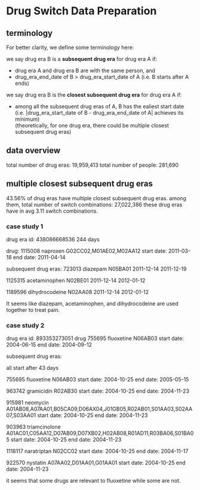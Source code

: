 # Drug Switch Data Preparation

## terminology

For better clarity, we define some terminology here:

we say drug era B is a **subsequent drug era** for drug era A if:
- drug era A and drug era B are with the same person, and
- drug_era_end_date of B > drug_era_start_date of A (i.e. B starts after A ends)

we say drug era B is the **closest subsequent drug era** for drug era A if:
- among all the subsequent drug eras of A, B has the ealiest start date (i.e. |drug_era_start_date of B - drug_era_end_date of A| achieves its minimum) \
(theoretically, for one drug era, there could be multiple closest subsequent drug eras)


## data overview

total number of drug eras: 19,959,413
total number of people: 281,690

## multiple closest subsequent drug eras

43.56% of drug eras have multiple closest subsequent drug eras.
among them, total number of switch combinations: 27,022,386
these drug eras have in avg 3.11 switch combinations.


### case study 1 


drug era id: 438086668536
244 days

drug: 1115008 naproxen G02CC02,M01AE02,M02AA12
start date: 2011-03-18
end date: 2011-04-14

subsequent drug eras:
723013	diazepam	N05BA01
2011-12-14	2011-12-19

1125315	acetaminophen	N02BE01
2011-12-14	2012-01-12

1189596	dihydrocodeine	N02AA08
2011-12-14	2012-01-12

It seems like diazepam, acetaminophen, and dihydrocodeine are used together to treat pain.

### case study 2

drug era id: 893353273051
drug 755695	fluoxetine	N06AB03
start date: 2004-06-15
end date: 2004-09-12

subsequent drug eras: 

all start after 43 days

755695	fluoxetine	N06AB03
start date: 2004-10-25
end date: 2005-05-15

963742	gramicidin	R02AB30
start date: 2004-10-25
end date: 2004-11-23

915981	neomycin	A01AB08,A07AA01,B05CA09,D06AX04,J01GB05,R02AB01,S01AA03,S02AA07,S03AA01
start date: 2004-10-25
end date: 2004-11-23

903963	triamcinolone	A01AC01,C05AA12,D07AB09,D07XB02,H02AB08,R01AD11,R03BA06,S01BA05
start date: 2004-10-25
end date: 2004-11-23

1118117	naratriptan	N02CC02
start date: 2004-10-25
end date: 2004-11-17

922570	nystatin	A07AA02,D01AA01,G01AA01
start date: 2004-10-25
end date: 2004-11-23

it seems that some drugs are relevant to fluoxetine while some are not.



